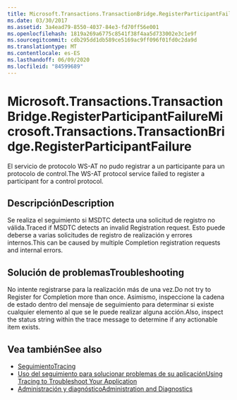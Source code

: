 ```yaml
---
title: Microsoft.Transactions.TransactionBridge.RegisterParticipantFailure
ms.date: 03/30/2017
ms.assetid: 3a4ead79-8550-4037-84e3-fd70ff56e001
ms.openlocfilehash: 1819a269a6775c8541f38f4aa5d733002e3c1e9f
ms.sourcegitcommit: cdb295dd1db589ce5169ac9ff096f01fd0c2da9d
ms.translationtype: MT
ms.contentlocale: es-ES
ms.lasthandoff: 06/09/2020
ms.locfileid: "84599689"
---
```

# <a name="microsofttransactionstransactionbridgeregisterparticipantfailure"></a><span data-ttu-id="3a16a-102">Microsoft.Transactions.TransactionBridge.RegisterParticipantFailure</span><span class="sxs-lookup"><span data-stu-id="3a16a-102">Microsoft.Transactions.TransactionBridge.RegisterParticipantFailure</span></span>
<span data-ttu-id="3a16a-103">El servicio de protocolo WS-AT no pudo registrar a un participante para un protocolo de control.</span><span class="sxs-lookup"><span data-stu-id="3a16a-103">The WS-AT protocol service failed to register a participant for a control protocol.</span></span>  
  
## <a name="description"></a><span data-ttu-id="3a16a-104">Descripción</span><span class="sxs-lookup"><span data-stu-id="3a16a-104">Description</span></span>  
 <span data-ttu-id="3a16a-105">Se realiza el seguimiento si MSDTC detecta una solicitud de registro no válida.</span><span class="sxs-lookup"><span data-stu-id="3a16a-105">Traced if MSDTC detects an invalid Registration request.</span></span> <span data-ttu-id="3a16a-106">Esto puede deberse a varias solicitudes de registro de realización y errores internos.</span><span class="sxs-lookup"><span data-stu-id="3a16a-106">This can be caused by  multiple Completion registration requests and internal errors.</span></span>  
  
## <a name="troubleshooting"></a><span data-ttu-id="3a16a-107">Solución de problemas</span><span class="sxs-lookup"><span data-stu-id="3a16a-107">Troubleshooting</span></span>  
 <span data-ttu-id="3a16a-108">No intente registrarse para la realización más de una vez.</span><span class="sxs-lookup"><span data-stu-id="3a16a-108">Do not try to Register for Completion more than once.</span></span>  <span data-ttu-id="3a16a-109">Asimismo, inspeccione la cadena de estado dentro del mensaje de seguimiento para determinar si existe cualquier elemento al que se le puede realizar alguna acción.</span><span class="sxs-lookup"><span data-stu-id="3a16a-109">Also, inspect the status string within the trace message to determine if any actionable item exists.</span></span>  
  
## <a name="see-also"></a><span data-ttu-id="3a16a-110">Vea también</span><span class="sxs-lookup"><span data-stu-id="3a16a-110">See also</span></span>

- [<span data-ttu-id="3a16a-111">Seguimiento</span><span class="sxs-lookup"><span data-stu-id="3a16a-111">Tracing</span></span>](index.md)
- [<span data-ttu-id="3a16a-112">Uso del seguimiento para solucionar problemas de su aplicación</span><span class="sxs-lookup"><span data-stu-id="3a16a-112">Using Tracing to Troubleshoot Your Application</span></span>](using-tracing-to-troubleshoot-your-application.md)
- [<span data-ttu-id="3a16a-113">Administración y diagnóstico</span><span class="sxs-lookup"><span data-stu-id="3a16a-113">Administration and Diagnostics</span></span>](../index.md)
